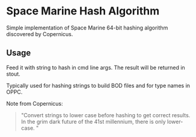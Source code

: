 # Space Marine Hash Algorithm
Simple implementation of Space Marine 64-bit hashing algorithm discovered by Copernicus.
## Usage
Feed it with string to hash in cmd line args. The result will be returned in stout.

Typically used for hashing strings to build BOD files and for type names in OPPC.

Note from Copernicus: 
> "Convert strings to lower case before hashing to get correct results. In the grim dark future of the 41st millennium, there is only lower-case.
"